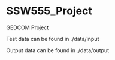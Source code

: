 SSW555_Project
==============

GEDCOM Project


Test data can be found in ./data/input

Output data can be found in ./data/output

